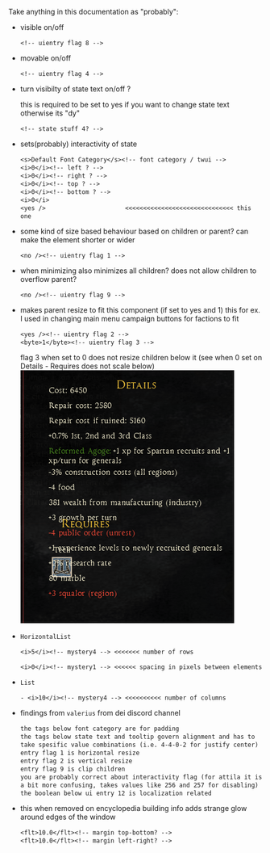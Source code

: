 Take anything in this documentation as "probably":


- visible on/off
    ```
    <!-- uientry flag 8 -->
    ```

- movable on/off
    ```
    <!-- uientry flag 4 -->
    ```

- turn visibilty of state text on/off ? 
  
  this is required to be set to yes if you want to change state text otherwise its "dy"
  ```
  <!-- state stuff 4? -->
  ```

- sets(probably) interactivity of state
  ```
  <s>Default Font Category</s><!-- font category / twui -->
  <i>0</i><!-- left ? -->
  <i>0</i><!-- right ? -->
  <i>0</i><!-- top ? -->
  <i>0</i><!-- bottom ? -->
  <i>0</i>
  <yes />                      <<<<<<<<<<<<<<<<<<<<<<<<<<<<<< this one   
  ```

- some kind of size based behaviour based on children or parent?
  can make the element shorter or wider
  ```
  <no /><!-- uientry flag 1 -->
  ```

- when minimizing also minimizes all children?
  does not allow children to overflow parent?
  ```
  <no /><!-- uientry flag 9 -->
  ```

- makes parent resize to fit this component (if set to yes and 1)
  this for ex. I used in changing main menu campaign buttons for factions to fit
  ```
  <yes /><!-- uientry flag 2 -->
  <byte>1</byte><!-- uientry flag 3 -->
  ```
  flag 3 when set to 0 does not resize children below it 
  (see when 0 set on Details - Requires does not scale below) ![./research/img1.png](./research/img1.png)

- `HorizontalList`
  ```
  <i>5</i><!-- mystery4 --> <<<<<<< number of rows
  ```
  ```
  <i>0</i><!-- mystery1 --> <<<<<< spacing in pixels between elements
  ```

- `List`
  ```
  - <i>10</i><!-- mystery4 --> <<<<<<<<<< number of columns
  ```


- findings from `valerius` from dei discord channel
  ```
  the tags below font category are for padding
  the tags below state text and tooltip govern alignment and has to take spesific value combinations (i.e. 4-4-0-2 for justify center)
  entry flag 1 is horizontal resize
  entry flag 2 is vertical resize
  entry flag 9 is clip children
  you are probably correct about interactivity flag (for attila it is a bit more confusing, takes values like 256 and 257 for disabling)
  the boolean below ui entry 12 is localization related
  
  ```

- this when removed on encyclopedia building info adds strange glow around edges of the window
  ```
  <flt>10.0</flt><!-- margin top-bottom? -->
  <flt>10.0</flt><!-- margin left-right? -->
  ```
